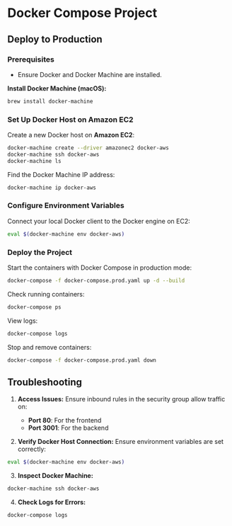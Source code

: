 # Docker Compose Project

## Deploy to Production

### Prerequisites
- Ensure Docker and Docker Machine are installed.

**Install Docker Machine (macOS):**
```sh
brew install docker-machine
```

### Set Up Docker Host on Amazon EC2

Create a new Docker host on **Amazon EC2**:
```sh
docker-machine create --driver amazonec2 docker-aws
docker-machine ssh docker-aws
docker-machine ls
```

Find the Docker Machine IP address:
```sh
docker-machine ip docker-aws
```

### Configure Environment Variables

Connect your local Docker client to the Docker engine on EC2:
```sh
eval $(docker-machine env docker-aws)
```

### Deploy the Project

Start the containers with Docker Compose in production mode:
```sh
docker-compose -f docker-compose.prod.yaml up -d --build
```

Check running containers:
```sh
docker-compose ps
```

View logs:
```sh
docker-compose logs
```

Stop and remove containers:
```sh
docker-compose -f docker-compose.prod.yaml down
```

## Troubleshooting

1. **Access Issues:** Ensure inbound rules in the security group allow traffic on:
   - **Port 80**: For the frontend
   - **Port 3001**: For the backend

2. **Verify Docker Host Connection:** Ensure environment variables are set correctly:
```sh
eval $(docker-machine env docker-aws)
```

3. **Inspect Docker Machine:**
```sh
docker-machine ssh docker-aws
```

4. **Check Logs for Errors:**
```sh
docker-compose logs
```

